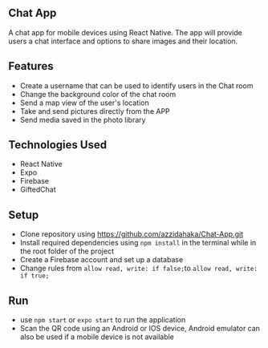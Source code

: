 ## Chat App
A chat app for mobile devices using React Native. The app will provide users a chat interface and options to share images and their location.

## Features
- Create a username that can be used to identify users in the Chat room
- Change the background color of the chat room
- Send a map view of the user's location
- Take and send pictures directly from the APP
- Send media saved in the photo library

## Technologies Used
- React Native
- Expo
- Firebase
- GiftedChat
  
## Setup
- Clone repository using https://github.com/azzidahaka/Chat-App.git
- Install required dependencies using ```npm install``` in the terminal while in the root folder of the project
- Create a Firebase account and set up a database
- Change rules from ```allow read, write: if false;```to ```allow read, write: if true;```
  
## Run
- use ```npm start``` or ```expo start``` to run the application
- Scan the QR code using an Android or IOS device,  Android emulator can also be used if a mobile device is not available
